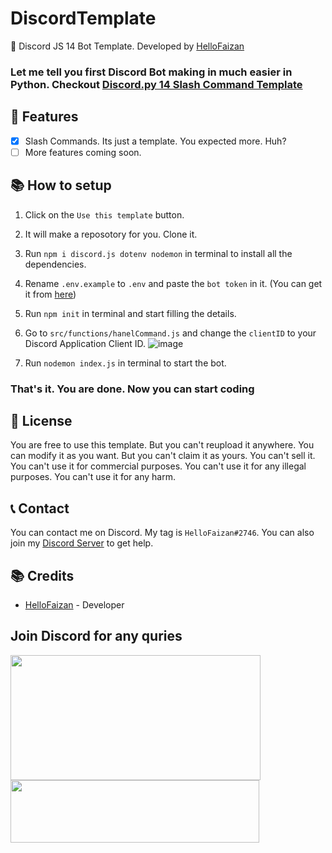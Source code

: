 # DiscordTemplate

🤖 Discord JS 14 Bot Template. Developed by [HelloFaizan](https://l.hellofaizan.me/)

### Let me tell you first Discord Bot making in much easier in Python. Checkout [Discord.py 14 Slash Command Template](https://github.com/hellofaizan/Discod.pyTemplate)

## 📝 Features

- [x] Slash Commands. Its just a template. You expected more. Huh?
- [ ] More features coming soon.

## 📚 How to setup

1. Click on the `Use this template` button.
2. It will make a reposotory for you. Clone it.
3. Run `npm i discord.js dotenv nodemon` in terminal to install all the dependencies.
4. Rename `.env.example` to `.env` and paste the `bot token` in it. (You can get it from [here](https://discord.com/developers/applications))
5. Run `npm init` in terminal and start filling the details.
6. Go to `src/functions/hanelCommand.js` and change the `clientID` to your Discord Application Client ID.
   ![image](https://user-images.githubusercontent.com/84437051/223615251-52ad4c64-bdcf-4f31-bdc5-87d68fa8fd2e.png)

7. Run `nodemon index.js` in terminal to start the bot.

### That's it. You are done. Now you can start coding

## 📜 License

You are free to use this template. But you can't reupload it anywhere. You can modify it as you want. But you can't claim it as yours. You can't sell it. You can't use it for commercial purposes. You can't use it for any illegal purposes. You can't use it for any harm.

## 📞 Contact

You can contact me on Discord. My tag is `HelloFaizan#2746`. You can also join my [Discord Server](https://discord.gg/invite/rraBbMQraQ) to get help.

## 📚 Credits

- [HelloFaizan](https://hellofaizan.me/) - Developer

## Join Discord for any quries

<a href="https://discord.com/users/890232380265222215">
     <img src="https://lanyard.cnrad.dev/api/890232380265222215?idleMessage=Just%20Chillin..." width="400" height="200" />
</a>
<br>
<a href="https://discord.gg/invite/rraBbMQraQ">
     <img src="https://invidget.switchblade.xyz/EHthxHRUmr" width="398" height="100" />
</a>
